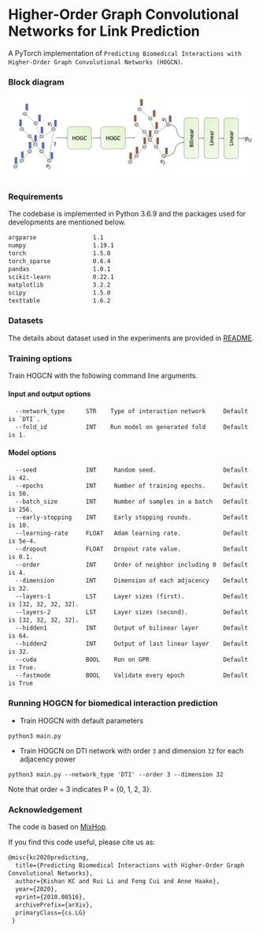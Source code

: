 # Higher-Order Graph Convolutional Networks for Link Prediction
A PyTorch implementation of `Predicting Biomedical Interactions with
Higher-Order Graph Convolutional Networks (HOGCN)`.
### Block diagram
![Block diagram](images/block_diagram.png)


### Requirements
The codebase is implemented in Python 3.6.9 and the packages used for developments are mentioned below.

```
argparse                1.1
numpy                   1.19.1
torch                   1.5.0
torch_sparse            0.6.4
pandas                  1.0.1
scikit-learn            0.22.1
matplotlib              3.2.2
scipy                   1.5.0
texttable               1.6.2
```

### Datasets
The details about dataset used in the experiments are provided in [README](data/README.md).

### Training options
<p align="justify">
Train HOGCN with the following command line arguments.</p>

#### Input and output options
```
  --network_type      STR    Type of interaction network     Default is `DTI`.
  --fold_id           INT    Run model on generated fold     Default is 1.
```
#### Model options
```
  --seed              INT     Random seed.                   Default is 42.
  --epochs            INT     Number of training epochs.     Default is 50.
  --batch_size        INT     Number of samples in a batch   Default is 256.
  --early-stopping    INT     Early stopping rounds.         Default is 10.
  --learning-rate     FLOAT   Adam learning rate.            Default is 5e-4.
  --dropout           FLOAT   Dropout rate value.            Default is 0.1.
  --order             INT     Order of neighbor including 0  Default is 4.
  --dimension         INT     Dimension of each adjacency    Default is 32.
  --layers-1          LST     Layer sizes (first).           Default is [32, 32, 32, 32]. 
  --layers-2          LST     Layer sizes (second).          Default is [32, 32, 32, 32].
  --hidden1           INT     Output of bilinear layer       Default is 64.
  --hidden2           INT     Output of last linear layer    Default is 32.
  --cuda              BOOL    Run on GPR                     Default is True.
  --fastmode          BOOL    Validate every epoch           Default is True
```

### Running HOGCN for biomedical interaction prediction  
- Train HOGCN with default parameters  

```train
python3 main.py 
```

- Train HOGCN on DTI network with order `3` and dimension `32` for each adjacency power

```train
python3 main.py --network_type 'DTI' --order 3 --dimension 32 
```

Note that order = 3 indicates P = {0, 1, 2, 3}.

### Acknowledgement
The code is based on [MixHop](https://github.com/benedekrozemberczki/MixHop-and-N-GCN).

If you find this code useful, please cite us as:

    @misc{kc2020predicting,
      title={Predicting Biomedical Interactions with Higher-Order Graph Convolutional Networks}, 
      author={Kishan KC and Rui Li and Feng Cui and Anne Haake},
      year={2020},
      eprint={2010.08516},
      archivePrefix={arXiv},
      primaryClass={cs.LG}
     }



